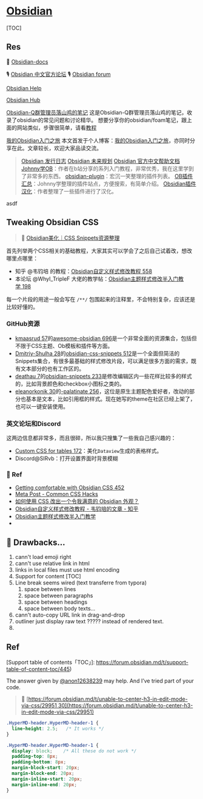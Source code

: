 # [Obsidian](https://obsidian.md/)

[TOC]



## Res

📁 [Obsidian-docs](https://jackiegeek.gitee.io/obsidian-docs/zh/Obsidian/)

🎙️ [Obsidian 中文官方论坛](https://forum-zh.obsidian.md)
🎙️ [Obsidian forum](https://forum.obsidian.md/)

[Obsidian Help](https://help.obsidian.md/Obsidian/Index)

[Obsidian Hub](https://publish.obsidian.md/hub/00+-+Contribute+to+the+Obsidian+Hub/🗂%EF%B8%8F+00+-+Contribute+to+the+Obsidian+Hub)

[Obsidian-Q群管理员落山鸡的笔记](https://jackiexiao.github.io/obsidian-chinese-help/)
这是Obsidian-Q群管理员落山鸡的笔记，收录了obsidian的常见问题和讨论精华。
想要分享你的obsidian/foam笔记，跟上面的网站类似，步骤很简单，请看[教程](http://jackiegeek.gitee.io/blog/tutorial/)

[我的Obsidian入门之旅](https://forum-zh.obsidian.md/t/topic/2144)
本文首发于个人博客：[我的Obsidian入门之旅](https://wiki.eryajf.net/pages/6ed7fe/)，亦同时分享在此。文章较长，欢迎大家品读交流。

>[Obsidian 发行日志](https://forum.obsidian.md/c/announcements/13)
 [Obsidian 未来规划](https://trello.com/b/Psqfqp7I/obsidian-roadmap)
 [Obsidian 官方中文帮助文档](https://publish.obsidian.md/help-zh/) 
 [Johnny学OB](https://space.bilibili.com/432408734/channel/seriesdetail?sid=299464&ctype=0)：作者在b站分享的系列入门教程，非常优秀，我在这里学到了非常多的东西。
 [obsidian-plugin](https://gitee.com/whghcyx/obsidian-plugin)：宏沉一笑整理的插件列表。
 [OB插件汇总](https://ob.pory.app/)：Johnny学整理的插件站点，方便搜索，有简单介绍。
 [Obsidian插件汉化](https://gitee.com/hejie13250/obsidian-plugin-localization "Obsidian插件汉化")：作者整理了一些插件进行了汉化。

asdf



## Tweaking Obsidian CSS

> 🔗 [Obsidian美化｜CSS Snippets资源整理](https://forum-zh.obsidian.md/t/topic/699)

首先列举两个CSS相关的基础教程，大家其实可以学会了之后自己试着改，想改哪里点哪里：

-   知乎 @韦钧培 的教程：[Obsidian自定义样式修改教程 558](https://zhuanlan.zhihu.com/p/373888121)
-   本论坛 @WhyI_TripleF 大佬的教学帖：[Obsidian主题样式修改半入门教学 198](https://forum-zh.obsidian.md/t/topic/180)

每一个片段的用途一般会写在 `/**/` 包围起来的注释里，不会特别复杂，应该还是比较好懂的。

### GitHub资源

- [kmaasrud 57](https://github.com/kmaasrud)的[awesome-obsidian 696](https://github.com/kmaasrud/awesome-obsidian)是一个非常全面的资源集合，包括但不限于CSS主题、Ob模板和插件等方面。
- [Dmitriy-Shulha 28](https://github.com/Dmitriy-Shulha)的[obsidian-css-snippets 512](https://github.com/Dmitriy-Shulha/obsidian-css-snippets)是一个全面但简洁的Snippets集合，有很多最基础的样式修改片段，可以满足很多方面的需求，既有文本部分的也有工作区的。
- [deathau 7](https://github.com/deathau)的[obsidian-snippets 233](https://github.com/deathau/obsidian-snippets)是修改编辑区内一些花样比较多的样式的，比如背景颜色和checkbox小图标之类的。
- [eleanorkonik 30](https://github.com/eleanorkonik)的[-palatinate 256](https://github.com/eleanorkonik/-palatinate)，这位是原生主题配色爱好者，改动的部分也基本是文本，比如引用框的样式。现在她写的theme在社区已经上架了，也可以一键安装使用。

### 英文论坛和Discord

这两边信息都非常多，而且很碎，所以我只搜集了一些我自己感兴趣的：

-   [Custom CSS for tables 172](https://forum.obsidian.md/t/custom-css-for-tables-5-new-styles-ready-to-use-in-your-notes/17084)：美化`Dataview`生成的表格样式。
-   Discord@SIRvb：打开设置界面时背景模糊




### 🔗 Ref

- [Getting comfortable with Obsidian CSS 452](https://forum.obsidian.md/t/getting-comfortable-with-obsidian-css/133)
- [Meta Post - Common CSS Hacks](https://forum.obsidian.md/t/meta-post-common-css-hacks/1978)
- [如何使用 CSS 改出一个令我满意的 Obsidian 外观？](https://sspai.com/post/75363)
- [Obsidian自定义样式修改教程 - 韦钧培的文章 - 知乎](https://zhuanlan.zhihu.com/p/373888121)
- [Obsidian主题样式修改半入门教学](https://forum-zh.obsidian.md/t/topic/180)
- 



## 🤔 Drawbacks...

1. cann't load emoji right
2. cann't use relative link in html
3. links in local files must use html encoding
4. Support for content [TOC]
5. Line break seems wired (text transferre from typora) 
	1. space between lines
	2. space between paragraphs 
	3. space between headings 
	4. space between body texts...
6. cann't auto-copy URL link in drag-and-drop
7. outliner just display raw text ????? instead of rendered text.
8. 




## Ref

[Support table of contents「TOC」]: https://forum.obsidian.md/t/support-table-of-content-toc/445)


[Forcing a newline /hard line break /carriage return - canonical]: https://forum.obsidian.md/t/forcing-a-newline-hard-line-break-carriage-return-canonical/8789


[Linebreaks]: https://www.reddit.com/r/ObsidianMD/comments/pr4z6q/linebreaks/


[`<img>` tag with relative file path]: https://forum.obsidian.md/t/img-tag-with-relative-file-path/18647


[Embed vault image via HTML with relative path]: https://forum.obsidian.md/t/embed-vault-images-via-html-with-relative-path/41770


[CSS changes for edit mode]: https://forum.obsidian.md/t/css-changes-for-edit-mode-space-between-line/36385


The answer given by [@anon12638239](https://forum.obsidian.md/u/anon12638239) may help. And I’ve tried part of your code.

>🔗 [https://forum.obsidian.md/t/unable-to-center-h3-in-edit-mode-via-css/29951 30](https://forum.obsidian.md/t/unable-to-center-h3-in-edit-mode-via-css/29951)  

```css
.HyperMD-header.HyperMD-header-1 {
  line-height: 2.5;   /* It works */
}
```
```css
.HyperMD-header.HyperMD-header-1 { 
  display: block;    /* All these do not work */
  padding-top: 8px; 
  padding-bottom: 8px; 
  margin-block-start: 20px;
  margin-block-end: 20px;
  margin-inline-start: 20px;
  margin-inline-end: 20px;
}
```
